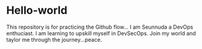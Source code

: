 # Hello-world
This repository is for practicing the Github flow...
I am Seunnuda a DevOps enthuciast. I am learning to upskill myself in DevSecOps. Join my world and taylor me through the journey...peace.
